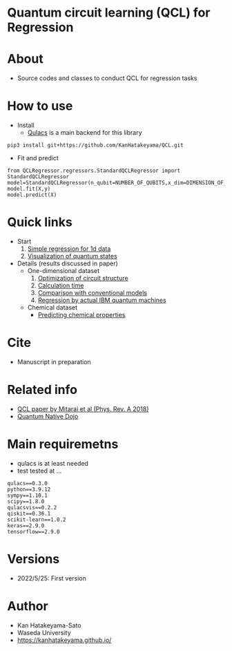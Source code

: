 # Quantum circuit learning (QCL) for Regression

# About
- Source codes and classes to conduct QCL for regression tasks

# How to use
- Install
  - [Qulacs](https://github.com/qulacs/qulacs) is a main backend for this library
```
pip3 install git+https://github.com/KanHatakeyama/QCL.git

```

- Fit and predict
```
from QCLRegressor.regressors.StandardQCLRegressor import StandardQCLRegressor
model=StandardQCLRegressor(n_qubit=NUMBER_OF_QUBITS,x_dim=DIMENSION_OF_X)
model.fit(X,y)
model.predict(X)

```
# Quick links
- Start
  1. [Simple regression for 1d data](QCLRegressor.ipynb)
  2. [Visualization of quantum states](Quantum_state_visualizer.ipynb)
- Details (results discussed in paper)
    - One-dimensional dataset
      1. [Optimization of circuit structure](regressions/1D_optimize_model.ipynb)
      2. [Calculation time](regressions/1D_calc_time.ipynb)
      3. [Comparison with conventional models](regressions/1D_comparison.ipynb)
      4. [Regression by actual IBM quantum machines](regressions/1D_Qiskit.ipynb)
    - Chemical dataset
        - [Predicting chemical properties](regressions/Chem_calc.ipynb)
# Cite
- Manuscript in preparation

# Related info 
- [QCL paper by Mitarai et al (Phys. Rev. A 2018)](https://journals.aps.org/pra/abstract/10.1103/PhysRevA.98.032309)
- [Quantum Native Dojo](https://dojo.qulacs.org/)

# Main requiremetns
  - qulacs is at least needed
  - test tested at ...
```
qulacs==0.3.0
python==3.9.12
sympy==1.10.1
scipy==1.8.0
qulacsvis==0.2.2
qiskit==0.36.1
scikit-learn==1.0.2
keras==2.9.0
tensorflow==2.9.0
```

# Versions
- 2022/5/25: First version

# Author
- Kan Hatakeyama-Sato
- Waseda University
- https://kanhatakeyama.github.io/
